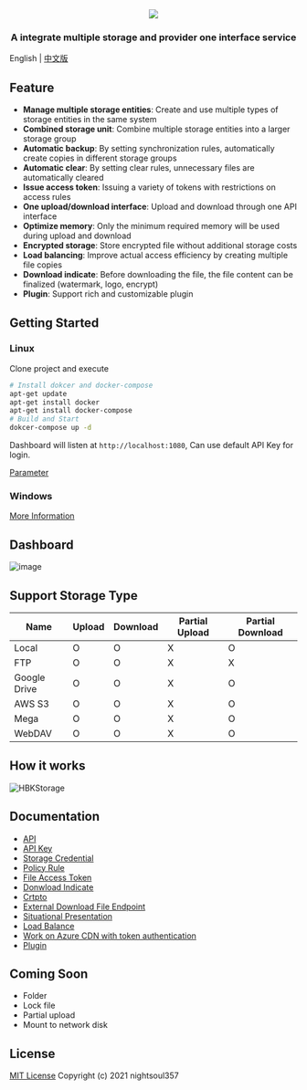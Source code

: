 <div align="center">
  <a href="https://github.com/nightsoul357/HBKStorage">
    <img src="https://user-images.githubusercontent.com/48483566/142714588-b05aac2a-2b12-40d8-be59-e32a885b56b2.png">
  </a>
  <h3 align="center">
    A integrate multiple storage and provider one interface service
  </h3>
</div>

English | [中文版](https://github.com/nightsoul357/HBK-Storage/blob/master/Docs/README-中文版.md)

## Feature

-   **Manage multiple storage entities**: Create and use multiple types of storage entities in the same system
-   **Combined storage unit**: Combine multiple storage entities into a larger storage group
-   **Automatic backup**: By setting synchronization rules, automatically create copies in different storage groups
-   **Automatic clear**: By setting clear rules, unnecessary files are automatically cleared
-   **Issue access token**: Issuing a variety of tokens with restrictions on access rules
-   **One upload/download interface**: Upload and download through one API interface
-   **Optimize memory**: Only the minimum required memory will be used during upload and download
-   **Encrypted storage**: Store encrypted file without additional storage costs
-   **Load balancing**: Improve actual access efficiency by creating multiple file copies
-   **Download indicate**: Before downloading the file, the file content can be finalized (watermark, logo, encrypt)
-   **Plugin**: Support rich and customizable plugin


## Getting Started

### Linux

Clone project and execute

```bash
# Install dokcer and docker-compose
apt-get update
apt-get install docker
apt-get install docker-compose
# Build and Start
dokcer-compose up -d
```

Dashboard will listen at `http://localhost:1080`, Can use default API Key for login.

[Parameter](https://github.com/nightsoul357/HBK-Storage/blob/master/Docs/Install%20Document(Linux).md)

### Windows

[More Information](https://github.com/nightsoul357/HBK-Storage/blob/develop/Docs/Install%20Document(Windows).md)

## Dashboard

![image](https://user-images.githubusercontent.com/48483566/142719301-f0de6c6f-c94a-4341-8e02-59310873dbf8.png)

## Support Storage Type

| Name | Upload | Download | Partial Upload | Partial Download |
| -------- | -------- | -------- | -------- | -------- |
| Local | O | O | X | O |
| FTP | O | O | X | X |
| Google Drive | O | O | X | O |
| AWS S3 | O | O | X | O |
| Mega | O | O | X | O |
| WebDAV | O | O | X | O |

## How it works

![HBKStorage](https://user-images.githubusercontent.com/48483566/142716208-c8c86813-eeda-47d5-a6b8-77a5f8d3eead.png)

## Documentation

- [API](https://app.swaggerhub.com/apis-docs/nightsoul357/hbk-storage_api/v1)
- [API Key](https://github.com/nightsoul357/HBK-Storage/blob/develop/Docs/API%20Key.md)
- [Storage Credential](https://github.com/nightsoul357/HBK-Storage/blob/develop/Docs/Storage%20Credential.md)
- [Policy Rule](https://github.com/nightsoul357/HBK-Storage/blob/develop/Docs/Policy%20Rule.md)
- [File Access Token](https://github.com/nightsoul357/HBK-Storage/blob/develop/Docs/File%20Access%20Token.md)
- [Donwload Indicate](https://github.com/nightsoul357/HBK-Storage/blob/develop/Docs/Donwload%20Indicate.md)
- [Crtpto](https://github.com/nightsoul357/HBK-Storage/blob/develop/Docs/Crypto.md)
- [External Download File Endpoint](https://github.com/nightsoul357/HBK-Storage/blob/develop/Docs/External%20Download%20File%20Endpoint.md)
- [Situational Presentation](https://github.com/nightsoul357/HBK-Storage/blob/develop/Docs/Situational%20Presentation.md)
- [Load Balance]()
- [Work on Azure CDN with token authentication]()
- [Plugin]()

## Coming Soon

- Folder
- Lock file
- Partial upload
- Mount to network disk

## License

[MIT License](https://github.com/nightsoul357/HBK-Storage/blob/master/LICENSE) Copyright (c) 2021 nightsoul357

